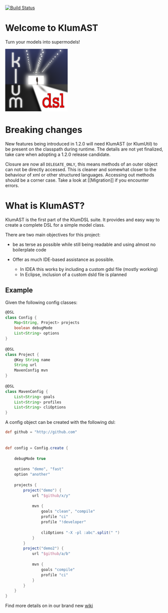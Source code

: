 [![Build Status](https://travis-ci.org/klum-dsl/klum-ast.svg?branch=master)](https://travis-ci.org/klum-dsl/klum-ast)

Welcome to KlumAST
==================
Turn your models into supermodels!



[![klum logo](img/klumlogo.png)](https://github.com/klum-dsl/klum-ast)

# Breaking changes

New features being introduced in 1.2.0 will need KlumAST (or KlumUtil) to
be present on the classpath during runtime. The details are not yet finalized, take
care when adopting a 1.2.0 release candidate.

Closure are now all `DELEGATE_ONLY`, this means methods of an outer object can not be
directly accessed. This is cleaner and somewhat closer to the behaviour of
xml or other structured languages. Accessing out methods should be a corner case.
Take a look at [[Migration]] if you encounter errors.


# What is KlumAST?

KlumAST is the first part of the KlumDSL suite. It provides and easy way to create a complete DSL for a simple model class.
 
There are two main objectives for this project:

- be as terse as possible while still being readable and using almost no boilerplate code

- Offer as much IDE-based assistance as possible. 
    - In IDEA this works by including a custom gdsl file (mostly working)
    - In Eclipse, inclusion of a custom dsld file is planned

## Example

Given the following config classes:

```groovy
@DSL
class Config {
    Map<String, Project> projects
    boolean debugMode
    List<String> options
}

@DSL
class Project {
    @Key String name
    String url
    MavenConfig mvn
}

@DSL
class MavenConfig {
    List<String> goals
    List<String> profiles
    List<String> cliOptions
}
```

A config object can be created with the following dsl:

```groovy
def github = "http://github.com"


def config = Config.create {

    debugMode true
    
    options "demo", "fast"
    option "another"
    
    projects {
        project("demo") {
            url "$github/x/y"
            
            mvn {
                goals "clean", "compile"
                profile "ci"
                profile "!developer"
                
                cliOptions "-X -pl :abc".split(" ")
            }
        }
        project("demo2") {
            url "$github/a/b"
            
            mvn {
                goals "compile"
                profile "ci"
            }
        }
    }
}
```

Find more details on in our brand new [wiki](https://github.com/klum-dsl/klum-ast/wiki)
